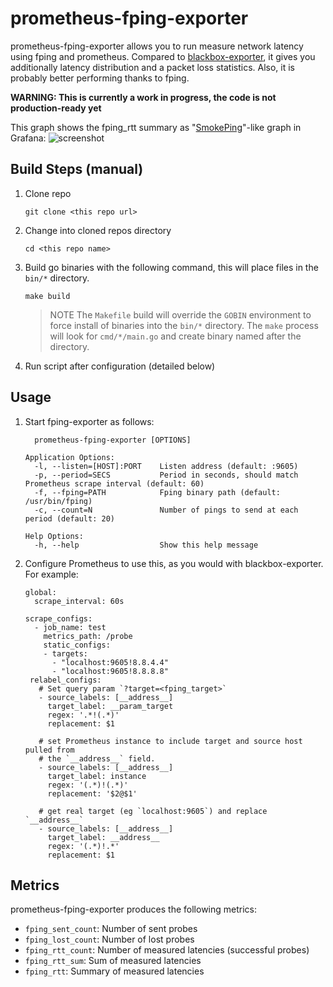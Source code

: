 # prometheus-fping-exporter

prometheus-fping-exporter allows you to run measure network latency using fping and
prometheus. Compared to [blackbox-exporter](https://github.com/prometheus/blackbox_exporter),
it gives you additionally latency distribution and a packet loss statistics.
Also, it is probably better performing thanks to fping.

**WARNING: This is currently a work in progress, the code is not production-ready yet**

This graph shows the fping\_rtt summary as "[SmokePing](https://oss.oetiker.ch/smokeping/)"-like graph in Grafana:
![screenshot](README_screenshot.png)

## Build Steps (manual)

1. Clone repo

   ```
   git clone <this repo url>
   ```

2. Change into cloned repos directory

   ```
   cd <this repo name>
   ```

3. Build go binaries with the following command, this will place files in the
   `bin/*` directory.

   ```
   make build
   ```

   > NOTE The `Makefile` build will override the `GOBIN` environment to force
   > install of binaries into the `bin/*` directory. The `make` process will
   > look for `cmd/*/main.go` and create binary named after the directory.

4. Run script after configuration (detailed below)

## Usage

1. Start fping-exporter as follows:

   ```
     prometheus-fping-exporter [OPTIONS]
   
   Application Options:
     -l, --listen=[HOST]:PORT    Listen address (default: :9605)
     -p, --period=SECS           Period in seconds, should match Prometheus scrape interval (default: 60)
     -f, --fping=PATH            Fping binary path (default: /usr/bin/fping)
     -c, --count=N               Number of pings to send at each period (default: 20)
   
   Help Options:
     -h, --help                  Show this help message
   ```

2. Configure Prometheus to use this, as you would with blackbox-exporter. For example:

   ```
   global:
     scrape_interval: 60s
   
   scrape_configs:
     - job_name: test
       metrics_path: /probe
       static_configs:
       - targets:
         - "localhost:9605!8.8.4.4"
         - "localhost:9605!8.8.8.8"
    relabel_configs:
      # Set query param `?target=<fping_target>`
      - source_labels: [__address__]
        target_label: __param_target
        regex: '.*!(.*)'
        replacement: $1

      # set Prometheus instance to include target and source host pulled from
      # the `__address__` field.
      - source_labels: [__address__]
        target_label: instance
        regex: '(.*)!(.*)'
        replacement: '$2@$1'

      # get real target (eg `localhost:9605`) and replace `__address__`
      - source_labels: [__address__]
        target_label: __address__
        regex: '(.*)!.*'
        replacement: $1
   ```

## Metrics

prometheus-fping-exporter produces the following metrics:

- `fping_sent_count`: Number of sent probes
- `fping_lost_count`: Number of lost probes
- `fping_rtt_count`: Number of measured latencies (successful probes)
- `fping_rtt_sum`: Sum of measured latencies
- `fping_rtt`: Summary of measured latencies

